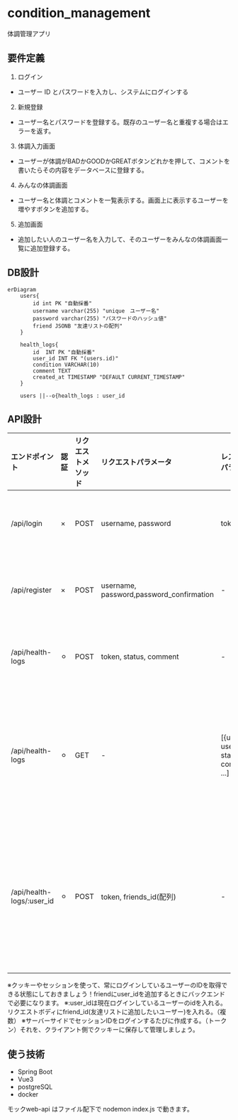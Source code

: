 # condition_management

体調管理アプリ

## 要件定義

1. ログイン
- ユーザー ID とパスワードを入カし、システムにログインする

2. 新規登録
- ユーザー名とパスワードを登録する。既存のユーザー名と重複する場合はエラーを返す。

3. 体調入力画面
- ユーザーが体調がBADかGOODかGREATボタンどれかを押して、コメントを書いたらその内容をデータベースに登録する。

4. みんなの体調画面
- ユーザー名と体調とコメントを一覧表示する。画面上に表示するユーザーを増やすボタンを追加する。

5. 追加画面
- 追加したい人のユーザー名を入力して、そのユーザーをみんなの体調画面一覧に追加登録する。


## DB設計


```mermaid
erDiagram
    users{
        id int PK "自動採番"
        username varchar(255) "unique　ユーザー名"
        password varchar(255) "パスワードのハッシュ値"
        friend JSONB "友達リストの配列"
    }

    health_logs{
        id	INT	PK "自動採番"
        user_id	INT	FK "(users.id)"
        condition VARCHAR(10)
        comment	TEXT	
        created_at TIMESTAMP "DEFAULT CURRENT_TIMESTAMP"
    }

    users ||--o{health_logs : user_id 
```

## API設計

| エンドポイント            | 認証 | リクエストメソッド | リクエストパラメータ                     | レスポンスパラメータ                        | ステータスコード | 備考                         |
| :------------------------ | :--- | :----------------- | :--------------------------------------- | :------------------------------------------ | :--------------- | :--------------------------- |
| /api/login                | ×    | POST               | username, password                       | token                                       | 200, 401         | ログイン機能                 |
| /api/register             | ×    | POST               | username, password,password_confirmation | -                                           | 201, 400         | 新規登録機能                 |
| /api/health-logs          | ⚪︎ | POST               | token, status, comment                   | -                                           | 201, 401, 400    | 体調入力機能                 |
| /api/health-logs          | ⚪︎ | GET                | -                                        | [{user_id, username, status, comment}, ...] | 200, 401         | みんなの体調画面表示機能     |
| /api/health-logs/:user_id | ⚪︎ | POST               | token, friends_id(配列)                          | -                                           | 201, 401, 400    | 追加画面でのユーザー追加機能 |

※クッキーやセッションを使って、常にログインしているユーザーのIDを取得できる状態にしておきましょう！friendにuser_idを追加するときにバックエンドで必要になります。
※:user_idは現在ログインしているユーザーのidを入れる。リクエストボディにfriend_id(友達リストに追加したいユーザー)を入れる。（複数）
※サーバーサイドでセッションIDをログインするたびに作成する。（トークン）それを、クライアント側でクッキーに保存して管理しましょう。

## 使う技術
- Spring Boot
- Vue3
- postgreSQL
- docker


モックweb-api はファイル配下で nodemon index.js で動きます。